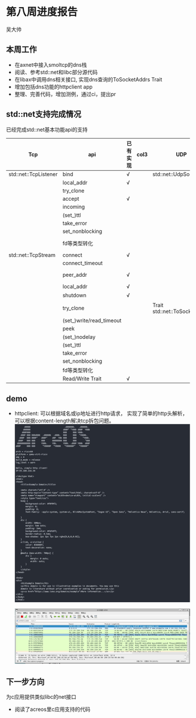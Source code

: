 # 第八周进度报告

吴大帅

## 本周工作

- 在axnet中接入smoltcp的dns栈
- 阅读、参考std::net和libc部分源代码
- 在libax中调用dns相关接口, 实现dns查询的ToSocketAddrs Trait
- 增加包括dns功能的httpclient app
- 整理、完善代码，增加测例，通过ci，提出pr

## std::net支持完成情况

已经完成std::net基本功能api的支持

| Tcp                   | api                      | 已有实现 | col3 | UDP                           | api                                 | 新增实现 |
| --------------------- | ------------------------ | -------- | ---- | ----------------------------- | ----------------------------------- | -------- |
| std::net::TcpListener | bind                     | √       |      | std::net::UdpSocket           | bind                                | √       |
|                       | local_addr               | √       |      |                               | recv_from                           | √       |
|                       | try_clone                |          |      |                               | peek_from                           | √       |
|                       | accept                   | √       |      |                               | send_to                             | √       |
|                       | incoming                 |          |      |                               | peer_addr                           |          |
|                       | (set_)ttl                |          |      |                               | local_addr                          | √       |
|                       | take_error               |          |      |                               | try_clone                           |          |
|                       | set_nonblocking          |          |      |                               | (set_)write/read_timeout            |          |
|                       | fd等类型转化             |          |      |                               | broadcast/multicast_loop相关        |          |
| std::net::TcpStream   | connect                  | √       |      |                               | (set_)ttl                           |          |
|                       | connect_timeout          |          |      |                               | take_error                          |          |
|                       | peer_addr                | √       |      |                               | connect相关(connect,recv,send,peek) |          |
|                       | local_addr               | √       |      |                               | set_nonblocking                     |          |
|                       | shutdown                 | √       |      |                               | fd等类型转化                        |          |
|                       | try_clone                |          |      | Trait std::net::ToSocketAddrs | 各种类型转化为地址(包括域名查询)    | √       |
|                       | (set_)write/read_timeout |          |      |                               |                                     |          |
|                       | peek                     |          |      |                               |                                     |          |
|                       | (set_)nodelay            |          |      |                               |                                     |          |
|                       | (set_)ttl                |          |      |                               |                                     |          |
|                       | take_error               |          |      |                               |                                     |          |
|                       | set_nonblocking          |          |      |                               |                                     |          |
|                       | fd等类型转化             |          |      |                               |                                     |          |
|                       | Read/Write Trait        | √       |      |                               |                                     |          |

## demo

- httpclient: 可以根据域名或ip地址进行http请求， 实现了简单的http头解析，可以根据content-length解决tcp拆包问题。
  ![1681577920181](image/week8/1681577920181.png)

  ![1681623704973](image/week8/1681623704973.png)

## 下一步方向

为c应用提供类似libc的net接口

- 阅读了acreos里c应用支持的代码
